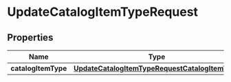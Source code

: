 

# UpdateCatalogItemTypeRequest


## Properties

| Name | Type | Description | Notes |
|------------ | ------------- | ------------- | -------------|
|**catalogItemType** | [**UpdateCatalogItemTypeRequestCatalogItemType**](UpdateCatalogItemTypeRequestCatalogItemType.md) |  |  [optional] |



